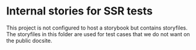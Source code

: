 # Internal stories for SSR tests

This project is not configured to host a storybook but contains
storyfiles. The storyfiles in this folder are used for test cases that we do
not want on the public docsite.
